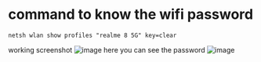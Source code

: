# command to know the wifi password
```
netsh wlan show profiles "realme 8 5G" key=clear
```
working screenshot
![image](https://github.com/user-attachments/assets/18011044-2c13-436b-b9ae-deebe05b069e)
here you can see the password
![image](https://github.com/user-attachments/assets/d1b25850-53ac-4091-8a1c-f3c3cead3e18)
